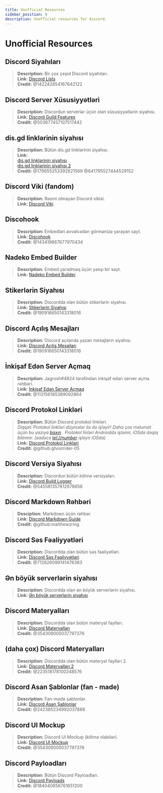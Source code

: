 ```yaml
---
title: Unofficial Resources
sidebar_position: 9
description: Unofficial resources for discord.
---
```


# Unofficial Resources

## **Discord Siyahıları**
> __Description:__ Bir çox çeşid Discord siyahıları.   <br/>
__Link:__ [Discord Lists](https://github.com/Delitefully/DiscordLists)   <br/>
__Credit:__ @142242854167642122

## **Discord Server Xüsusiyyətləri**
> __Description:__ Discordun serverlər üçün olan xüsusiyyətlərin siyahısı.   <br/>
__Link:__ [Discord Guild Features](https://gist.github.com/Techy/ecc60b12e94f8fc8185f09b82aa91dd2)  <br/>
__Credit:__ @503677457107517442

## **dis.gd linklərinin siyahısı**
> __Description:__ Bütün dis.gd linklərinin siyahısı.   <br/>
__Link:__  <br/>
[dis.gd linklərinin siyahısı](https://herogamers.dev/dis.gd/)   <br/>
[dis.gd linklərinin siyahısı 2](https://thecutefoxxy.com/discord-shortlinks)  <br/>
__Credit:__ @179655253392621569 @641795527444529152

## **Discord Viki** (fandom)
> __Description:__ Rəsmi olmayan Discord vikisi.   <br/>
__Link:__ [Discord Viki](https://discord.fandom.com/wiki/Discord) 

## **Discohook** 
> __Description:__ Embedləri əvvəlcədən görmənizə yarayan sayt.   <br/>
__Link:__ [Discohook](https://discohook.org/)   <br/>
__Credit:__ @143419667677970434

## **Nadeko Embed Builder**
> __Description:__ Embed yaradmaq üçün yaxşı bir sayt.   <br/>
__Link:__ [Nadeko Embed Builder](https://embedbuilder.nadekobot.me/ )

## **Stikerlərin Siyahısı**
> __Description:__ Discordda olan bütün stikerlərin siyahısı.   <br/>
__Link:__ [Stikerlərin Siyahısı](https://stickers.advaith.io/)   <br/>
__Credit:__ @190916650143318016

## **Discord Açılış Mesajları**
> __Description:__ Discord açılanda yazan mesajların siyahısı.  <br/>
__Link:__ [Discord Açılış Mesajları](https://gist.github.com/advaith1/540543d6a2b7fd66abdb0eb02c002f88)  <br/>
__Credit:__ @190916650143318016

## **İnkişaf Edən Server Açmaq**
> __Description:__ Jagrosh#4824 tərəfindən inkişaf edən server açma rəhbəri.   <br/>
__Link:__ [İnkişaf Edən Server Açmaq](https://gist.github.com/jagrosh/342324d7084c9ebdac2fa3d0cd759d10)   <br/>
__Credit:__ @113156185389092864

## **Discord Protokol Linkləri**
> __Description:__ Bütün Discord protokol linkləri.   <br/>
*Diqqət: Protokol linkləri düymələr ilə də işləyir! Daha çox məlumat üçün bu yazıya [baxın](https://github.com/discord/discord-api-docs/discussions/3347#discussioncomment-1405699) . Protokol linləri Androiddə işləmir, iOSda dəqiq bilinmir. (sadəcə <tel://number> işləyir iOSda)*   <br/>
__Link:__ [Discord Protokol Linkləri](https://gist.github.com/ghostrider-05/8f1a0bfc27c7c4509b4ea4e8ce718af0)   <br/>
__Credit:__ @github:ghostrider-05

## **Discord Versiya Siyahısı**
> __Description:__ Discordun bütün köhnə versiyaları.   <br/>
__Link:__ [Discord Build Logger](https://discord.sale/)  
__Credit:__ @545581357812678656

## **Discord Markdown Rəhbəri**
> __Desciption:__ Markdown üçün rəhbər.  <br/>
__Link:__ [Discord Markdown Guide](https://gist.github.com/matthewzring/9f7bbfd102003963f9be7dbcf7d40e51)  <br/>
__Credit:__ @github:matthewzring

## **Discord Səs Fəaliyyətləri**
> __Description:__ Discordda olan bütün səs faaliyətləri.   <br/>
__Link:__ [Discord Səs Fəaliyyətləri](https://gist.github.com/GeneralSadaf/42d91a2b6a93a7db7a39208f2d8b53ad)   <br/>
__Credit:__ @712626099141476383
 
## **Ən böyük serverlərin siyahısı**
> __Description:__ Discordda olan ən böyük serverlərin siyahısı.   <br/>
__Link:__ [Ən böyük serverlərin siyahısı](https://docs.google.com/spreadsheets/d/1gRQ44Goa8x_M714pSmPXLHW3BAK5LzWzRn1MVXPeVn4/edit#gid=0)

## **Discord Materyalları**
> __Description:__ Discordda olan bütün materyal faylları.   <br/>
__Link:__ [Discord Materyalları](https://www.figma.com/community/file/992144378612759941/Discord-Resources)   <br/>
__Credit:__ @354309005037797376

## **(daha çox) Discord Materyalları**
> __Description:__ Discordda olan bütün materyal faylları 2.   <br/>
__Link:__ [Discord Materyalları 2](https://gitlab.com/derpystuff/discord-asset-datamining )   <br/>
__Credit:__ @223518178100248576

## **Discord Asan Şablonlar** (fan - made)
> __Description:__ Fan-made şablonlar.  <br/>
__Link:__ [Discord Asan Şablonlar](https://gist.github.com/srnyx/12922980e75cf14508990bb36a6989a9)  <br/>
__Credit:__ @242385234992037888

## **Discord UI Mockup**
> __Description:__ Discord UI Mockup (köhnə olabilər).   <br/>
__Link:__ [Discord UI Mockup](https://www.figma.com/community/file/994323951589690341/Discord-Desktop-UI)   <br/>
__Credit:__ @354309005037797376

## **Discord Payloadları**
> __Description:__ Bütün Discord Payloadları.   <br/>
__Link:__ [Discord Payloads](https://github.com/discord-payloads/discord-payloads)   <br/>
__Credit:__ @184040656761651200
